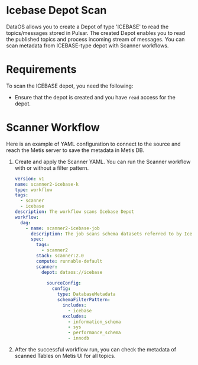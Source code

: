 # **Icebase Depot Scan**

DataOS allows you to create a Depot of type 'ICEBASE' to read the topics/messages stored in Pulsar. The created Depot enables you to read the published topics and process incoming stream of messages. You can scan metadata from ICEBASE-type depot with Scanner workflows.

# **Requirements**

To scan the ICEBASE depot, you need the following:

- Ensure that the depot is created and you have `read` access for the depot.

# **Scanner Workflow**

Here is an example of YAML configuration to connect to the source and reach the Metis server to save the metadata in Metis DB.

1. Create and apply the Scanner YAML. You can run the Scanner workflow with or without a filter pattern. 
    
    ```yaml
    version: v1
    name: scanner2-icebase-k
    type: workflow
    tags:
      - scanner
      - icebase
    description: The workflow scans Icebase Depot
    workflow:
      dag:
        - name: scanner2-icebase-job
          description: The job scans schema datasets referred to by Icebase Depot and registers in Metis2
          spec:
            tags:
              - scanner2
            stack: scanner:2.0
            compute: runnable-default
            scanner:
              depot: dataos://icebase
              
                sourceConfig:
                  config:
                    type: DatabaseMetadata
                    schemaFilterPattern:
                      includes:
                        - icebase
                      excludes:
                        - information_schema
                        - sys
                        - performance_schema
                        - innodb
    ```
    
2. After the successful workflow run, you can check the metadata of scanned Tables on Metis UI for all topics.